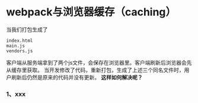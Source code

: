 # webpack与浏览器缓存（caching）

当我们打包生成了

```
index.html
main.js
vendors.js
```

客户端从服务端拿到了两个js文件，会保存在浏览器里。客户端刷新后浏览器会先从缓存里获取。
当开发修改了代码，重新打包，生成了上述三个同名文件时，用户刷新后仍然是原来的代码并没有更新。
**这样如何解决呢？**

### 1、xxx
